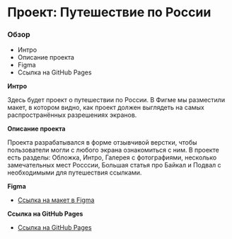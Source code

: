 # Проект: Путешествие по России

### Обзор
* Интро
* Описание проекта
* Figma
* Ссылка на GitHub Pages

**Интро**

Здесь будет проект о путешествии по России.
В Фигме мы разместили макет, в котором видно, как проект должен выглядеть на самых распространённых разрешениях экранов.

**Описание проекта**

Проекта разрабатывался в форме отзывчивой верстки, чтобы пользователи могли с любого экрана ознакомиться с ним. В проекте есть разделы: Обложка, Интро, Галерея с фотографиями, несколько замечательных мест Росссии, Большая статья про Байкал  и Подвал с необходимыми для путешествия ссылками.

**Figma**

* [Ссылка на макет в Figma](https://www.figma.com/file/5S2WSbEFL6awjVWJ0NWL8Q/Sprint-3_-Russia-_-desktop-mobile?node-id=28503%3A0)

**Ссылка на GitHub Pages**

* [Ссылка на GitHub Pages](https://ekaterina-feklistova.github.io/russian-travel/)
